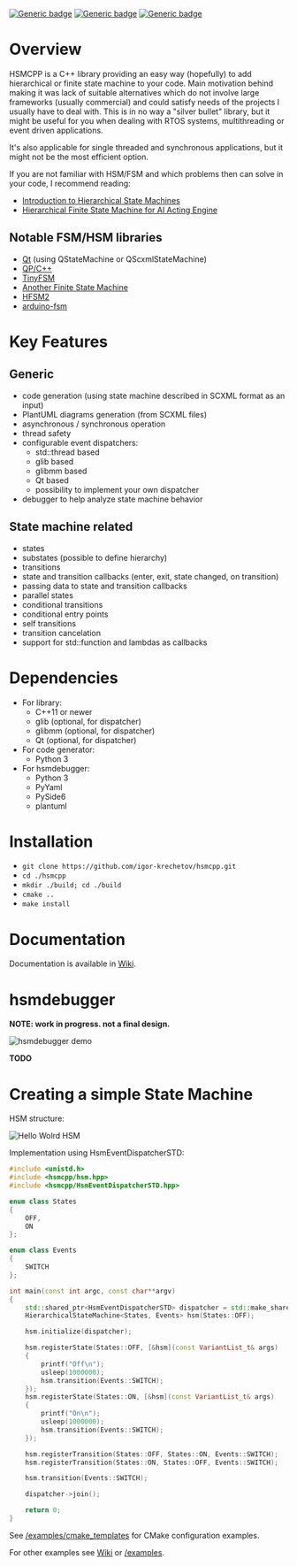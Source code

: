 [![Generic badge](https://img.shields.io/badge/changelog-v0.13.0-green.svg)](https://github.com/igor-krechetov/hsmcpp/blob/main/CHANGELOG.md)
[![Generic badge](https://img.shields.io/badge/license-MIT-blue.svg)](https://github.com/igor-krechetov/hsmcpp/blob/main/LICENSE)
[![Generic badge](https://img.shields.io/badge/documentation-green.svg)](https://github.com/igor-krechetov/hsmcpp/wiki)

# Overview
HSMCPP is a C++ library providing an easy way (hopefully) to add hierarchical or finite state machine to your code. Main motivation behind making it was lack of suitable alternatives which do not involve large frameworks (usually commercial) and could satisfy needs of the projects I usually have to deal with. This is in no way a "silver bullet" library, but it might be useful for you when dealing with RTOS systems, multithreading or event driven applications.

It's also applicable for single threaded and synchronous applications, but it might not be the most efficient option.

If you are not familiar with HSM/FSM and which problems then can solve in your code, I recommend reading:
- [Introduction to Hierarchical State Machines](https://barrgroup.com/embedded-systems/how-to/introduction-hierarchical-state-machines)
- [Hierarchical Finite State Machine for AI Acting Engine](https://towardsdatascience.com/hierarchical-finite-state-machine-for-ai-acting-engine-9b24efc66f2)

## Notable FSM/HSM libraries
- [Qt](https://github.com/qt/qtscxml) (using QStateMachine or QScxmlStateMachine)
- [QP/C++](https://github.com/QuantumLeaps/qpcpp)
- [TinyFSM](https://github.com/digint/tinyfsm)
- [Another Finite State Machine](https://github.com/zmij/afsm)
- [HFSM2](https://github.com/andrew-gresyk/HFSM2)
- [arduino-fsm](https://github.com/jonblack/arduino-fsm)

# Key Features
## Generic
- code generation (using state machine described in SCXML format as an input)
- PlantUML diagrams generation (from SCXML files)
- asynchronous / synchronous operation
- thread safety
- configurable event dispatchers:
  - std::thread based
  - glib based
  - glibmm based
  - Qt based
  - possibility to implement your own dispatcher
- debugger to help analyze state machine behavior

## State machine related
- states
- substates (possible to define hierarchy)
- transitions
- state and transition callbacks (enter, exit, state changed, on transition)
- passing data to state and transition callbacks
- parallel states
- conditional transitions
- conditional entry points
- self transitions
- transition cancelation
- support for std::function and lambdas as callbacks

# Dependencies
- For library:
  - C++11 or newer
  - glib (optional, for dispatcher)
  - glibmm (optional, for dispatcher)
  - Qt (optional, for dispatcher)
- For code generator:
  - Python 3
- For hsmdebugger:
  - Python 3
  - PyYaml
  - PySide6
  - plantuml

# Installation
- `git clone https://github.com/igor-krechetov/hsmcpp.git`
- `cd ./hsmcpp`
- `mkdir ./build; cd ./build`
- `cmake ..`
- `make install`

# Documentation
Documentation is available in [Wiki](https://github.com/igor-krechetov/hsmcpp/wiki).

# hsmdebugger
**NOTE: work in progress. not a final design.**

![hsmdebugger demo](https://github.com/igor-krechetov/hsmcpp/blob/main/doc/readme/hsmdebugger_demo.gif)

**TODO**

# Creating a simple State Machine
HSM structure:

![Hello Wolrd HSM](https://github.com/igor-krechetov/hsmcpp/wiki/doc/wiki/00_helloworld.png)

Implementation using HsmEventDispatcherSTD:
```C++
#include <unistd.h>
#include <hsmcpp/hsm.hpp>
#include <hsmcpp/HsmEventDispatcherSTD.hpp>

enum class States
{
    OFF,
    ON
};

enum class Events
{
    SWITCH
};

int main(const int argc, const char**argv)
{
    std::shared_ptr<HsmEventDispatcherSTD> dispatcher = std::make_shared<HsmEventDispatcherSTD>();
    HierarchicalStateMachine<States, Events> hsm(States::OFF);

    hsm.initialize(dispatcher);

    hsm.registerState(States::OFF, [&hsm](const VariantList_t& args)
    {
        printf("Off\n");
        usleep(1000000);
        hsm.transition(Events::SWITCH);
    });
    hsm.registerState(States::ON, [&hsm](const VariantList_t& args)
    {
        printf("On\n");
        usleep(1000000);
        hsm.transition(Events::SWITCH);
    });

    hsm.registerTransition(States::OFF, States::ON, Events::SWITCH);
    hsm.registerTransition(States::ON, States::OFF, Events::SWITCH);

    hsm.transition(Events::SWITCH);

    dispatcher->join();

    return 0;
}
```

See [/examples/cmake_templates](https://github.com/igor-krechetov/hsmcpp/tree/main/examples/cmake_templates) for CMake configuration examples.

For other examples see [Wiki](https://github.com/igor-krechetov/hsmcpp/wiki/Getting-Started) or [/examples](https://github.com/igor-krechetov/hsmcpp/tree/main/examples).
